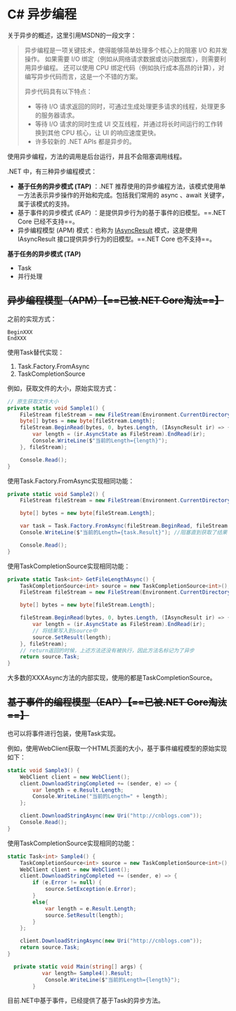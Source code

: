 # C# 异步编程

关于异步的概述，这里引用MSDN的一段文字：

> 异步编程是一项关键技术，使得能够简单处理多个核心上的阻塞 I/O 和并发操作。  如果需要 I/O 绑定（例如从网络请求数据或访问数据库），则需要利用异步编程。 还可以使用 CPU 绑定代码（例如执行成本高昂的计算），对编写异步代码而言，这是一个不错的方案。 
>
> 异步代码具有以下特点：
>
> - 等待 I/O 请求返回的同时，可通过生成处理更多请求的线程，处理更多的服务器请求。
> - 等待 I/O 请求的同时生成 UI 交互线程，并通过将长时间运行的工作转换到其他 CPU 核心，让 UI 的响应速度更快。
> - 许多较新的 .NET APIs 都是异步的。

使用异步编程，方法的调用是后台运行，并且不会阻塞调用线程。

.NET 中，有三种异步编程模式：

- **基于任务的异步模式 (TAP)** ：.NET 推荐使用的异步编程方法，该模式使用单一方法表示异步操作的开始和完成。包括我们常用的 async 、await 关键字，属于该模式的支持。
- 基于事件的异步模式 (EAP) ：是提供异步行为的基于事件的旧模型。==.NET Core 已经不支持==。
- 异步编程模型 (APM) 模式：也称为 [IAsyncResult](https://docs.microsoft.com/zh-cn/dotnet/api/system.iasyncresult) 模式，这是使用 IAsyncResult 接口提供异步行为的旧模型。==.NET Core 也不支持==。



**基于任务的异步模式 (TAP)** 

- Task
- 并行处理



## ~~异步编程模型（APM）【==已被.NET Core淘汰==】~~

之前的实现方式：

```
BeginXXX
EndXXX
```

使用Task替代实现：

1. Task.Factory.FromAsync
2. TaskCompletionSource

例如，获取文件的大小，原始实现方式：

```csharp
// 原生获取文件大小
private static void Sample1() {
    FileStream fileStream = new FileStream(Environment.CurrentDirectory + "//1.txt", FileMode.Open);
    byte[] bytes = new byte[fileStream.Length];
    fileStream.BeginRead(bytes, 0, bytes.Length, (IAsyncResult ir) => {
        var length = (ir.AsyncState as FileStream).EndRead(ir);
        Console.WriteLine($"当前的Length={length}");
    }, fileStream);

    Console.Read();
}
```

使用Task.Factory.FromAsync实现相同功能：

```csharp
private static void Sample2() {
    FileStream fileStream = new FileStream(Environment.CurrentDirectory + "//1.txt", FileMode.Open);

    byte[] bytes = new byte[fileStream.Length];

    var task = Task.Factory.FromAsync(fileStream.BeginRead, fileStream.EndRead, bytes, 0, bytes.Length, fileStream);
    Console.WriteLine($"当前的Length={task.Result}"); //阻塞直到获取了结果

    Console.Read();
}
```

使用TaskCompletionSource实现相同功能：

```csharp
private static Task<int> GetFileLengthAsync() {
    TaskCompletionSource<int> source = new TaskCompletionSource<int>();
    FileStream fileStream = new FileStream(Environment.CurrentDirectory + "//1.txt", FileMode.Open);

    byte[] bytes = new byte[fileStream.Length];

    fileStream.BeginRead(bytes, 0, bytes.Length, (IAsyncResult ir) => {
        var length = (ir.AsyncState as FileStream).EndRead(ir);
        // 将结果写入到source中
        source.SetResult(length);
    }, fileStream);
    // return返回的时候，上述方法还没有被执行，因此方法名标记为了异步
    return source.Task;
}
```

大多数的XXXAsync方法的内部实现，使用的都是TaskCompletionSource。



## ~~基于事件的编程模型（EAP）【==已被.NET Core淘汰==】~~

也可以将事件进行包装，使用Task实现。

例如，使用WebClient获取一个HTML页面的大小，基于事件编程模型的原始实现如下：

```csharp
static void Sample3() {
    WebClient client = new WebClient();
    client.DownloadStringCompleted += (sender, e) => {
        var length = e.Result.Length;
        Console.WriteLine("当前的Length=" + length);
    };

    client.DownloadStringAsync(new Uri("http://cnblogs.com"));
    Console.Read();
}
```

使用TaskCompletionSource实现相同的功能：

```csharp
static Task<int> Sample4() {
    TaskCompletionSource<int> source = new TaskCompletionSource<int>();
    WebClient client = new WebClient();
    client.DownloadStringCompleted += (sender, e) => {
        if (e.Error != null) {
            source.SetException(e.Error);
        }
        else{
            var length = e.Result.Length;
            source.SetResult(length);
        }
    };

    client.DownloadStringAsync(new Uri("http://cnblogs.com"));
    return source.Task;
}

  private static void Main(string[] args) {
           var length= Sample4().Result;
            Console.WriteLine($"当前的Length={length}");  
        }
```

目前.NET中基于事件，已经提供了基于Task的异步方法。
